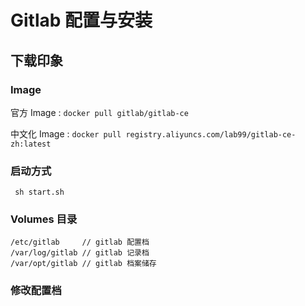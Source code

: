 # Gitlab 配置与安装

## 下载印象

### Image

官方 Image : `docker pull gitlab/gitlab-ce`

中文化 Image : `docker pull registry.aliyuncs.com/lab99/gitlab-ce-zh:latest`

### 启动方式

```shellscript
 sh start.sh
```

### Volumes 目录

```
/etc/gitlab     // gitlab 配置档
/var/log/gitlab // gitlab 记录档
/var/opt/gitlab // gitlab 档案储存
```

### 修改配置档
